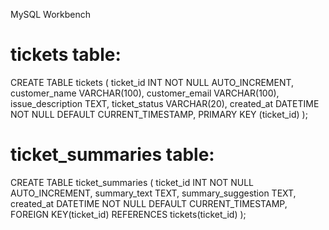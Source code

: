 MySQL Workbench

tickets table:
==============
CREATE TABLE tickets (
ticket_id INT NOT NULL AUTO_INCREMENT,
customer_name VARCHAR(100),
customer_email VARCHAR(100),
issue_description TEXT,
ticket_status VARCHAR(20),
created_at DATETIME NOT NULL DEFAULT CURRENT_TIMESTAMP,
PRIMARY KEY (ticket_id)
);

ticket_summaries table:
==============
CREATE TABLE ticket_summaries (
ticket_id INT NOT NULL AUTO_INCREMENT,
summary_text TEXT,
summary_suggestion TEXT,
created_at DATETIME NOT NULL DEFAULT CURRENT_TIMESTAMP,
FOREIGN KEY(ticket_id) REFERENCES tickets(ticket_id)
);